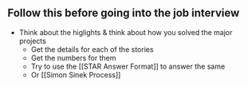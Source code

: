 ## Follow this before going into the job interview
- Think about the higlights & think about how you solved the major projects
	- Get the details for each of the stories
	- Get the numbers for them
	- Try to use the [[STAR Answer Format]] to answer the same
	- Or [[Simon Sinek Process]]
	